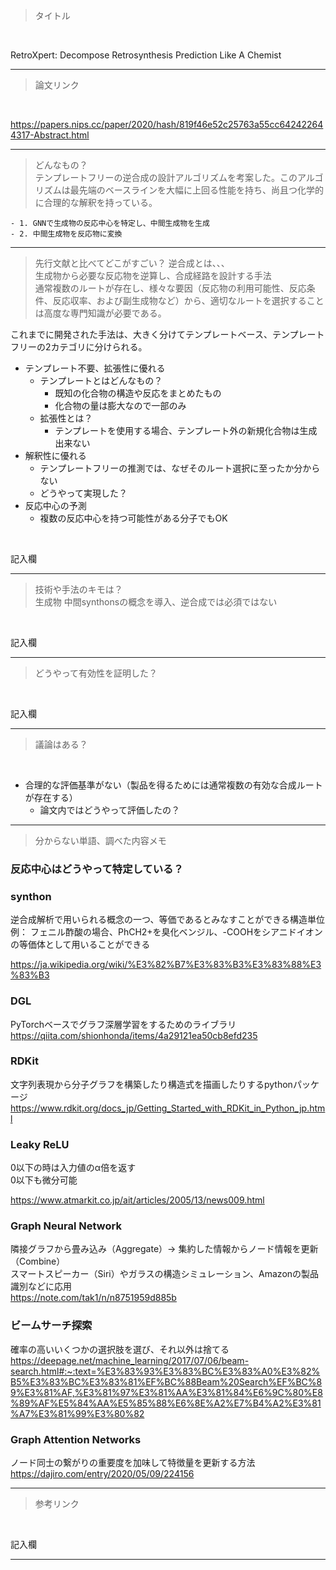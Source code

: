 > タイトル<br>

<br>

RetroXpert: Decompose Retrosynthesis Prediction Like A Chemist
***

> 論文リンク<br>

<br>

https://papers.nips.cc/paper/2020/hash/819f46e52c25763a55cc642422644317-Abstract.html
***


> どんなもの？<br>
テンプレートフリーの逆合成の設計アルゴリズムを考案した。このアルゴリズムは最先端のベースラインを大幅に上回る性能を持ち、尚且つ化学的に合理的な解釈を持っている。  

    - 1. GNNで生成物の反応中心を特定し、中間生成物を生成
    - 2. 中間生成物を反応物に変換

***

> 先行文献と比べてどこがすごい？
逆合成とは、、、  
生成物から必要な反応物を逆算し、合成経路を設計する手法  
通常複数のルートが存在し、様々な要因（反応物の利用可能性、反応条件、反応収率、および副生成物など）から、適切なルートを選択することは高度な専門知識が必要である。  

これまでに開発された手法は、大きく分けてテンプレートベース、テンプレートフリーの2カテゴリに分けられる。  

- テンプレート不要、拡張性に優れる  
    - テンプレートとはどんなもの？
        - 既知の化合物の構造や反応をまとめたもの
        - 化合物の量は膨大なので一部のみ
    - 拡張性とは？
        - テンプレートを使用する場合、テンプレート外の新規化合物は生成出来ない
- 解釈性に優れる
    - テンプレートフリーの推測では、なぜそのルート選択に至ったか分からない
    - どうやって実現した？
- 反応中心の予測
    - 複数の反応中心を持つ可能性がある分子でもOK

<br>

記入欄
***

> 技術や手法のキモは？  
生成物
中間synthonsの概念を導入、逆合成では必須ではない

<br>

記入欄
***

> どうやって有効性を証明した？

<br>

記入欄
***

> 議論はある？

<br>

- 合理的な評価基準がない（製品を得るためには通常複数の有効な合成ルートが存在する）
    - 論文内ではどうやって評価したの？
***

> 分からない単語、調べた内容メモ  
### 反応中心はどうやって特定している？

### synthon
逆合成解析で用いられる概念の一つ、等価であるとみなすことができる構造単位  
例： フェニル酢酸の場合、PhCH2+を臭化ベンジル、-COOHをシアニドイオンの等価体として用いることができる  

https://ja.wikipedia.org/wiki/%E3%82%B7%E3%83%B3%E3%83%88%E3%83%B3

### DGL
PyTorchベースでグラフ深層学習をするためのライブラリ  
https://qiita.com/shionhonda/items/4a29121ea50cb8efd235

### RDKit
文字列表現から分子グラフを構築したり構造式を描画したりするpythonパッケージ  
https://www.rdkit.org/docs_jp/Getting_Started_with_RDKit_in_Python_jp.html  


### Leaky ReLU
0以下の時は入力値のα倍を返す  
0以下も微分可能  

https://www.atmarkit.co.jp/ait/articles/2005/13/news009.html


### Graph Neural Network
隣接グラフから畳み込み（Aggregate）→ 集約した情報からノード情報を更新（Combine）  
スマートスピーカー（Siri）やガラスの構造シミュレーション、Amazonの製品識別などに応用  
https://note.com/tak1/n/n8751959d885b  

### ビームサーチ探索
確率の高いいくつかの選択肢を選び、それ以外は捨てる  
https://deepage.net/machine_learning/2017/07/06/beam-search.html#:~:text=%E3%83%93%E3%83%BC%E3%83%A0%E3%82%B5%E3%83%BC%E3%83%81%EF%BC%88Beam%20Search%EF%BC%89%E3%81%AF,%E3%81%97%E3%81%AA%E3%81%84%E6%9C%80%E8%89%AF%E5%84%AA%E5%85%88%E6%8E%A2%E7%B4%A2%E3%81%A7%E3%81%99%E3%80%82


### Graph Attention Networks
ノード同士の繋がりの重要度を加味して特徴量を更新する方法  
https://dajiro.com/entry/2020/05/09/224156
<br>


***

> 参考リンク

<br>

記入欄
***

